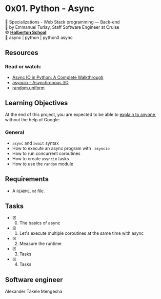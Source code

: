 # 0x01. Python - Async
:open_file_folder: Specializations - Web Stack programming ― Back-end  
:bust_in_silhouette: by Emmanuel Turlay, Staff Software Engineer at Cruise  
:copyright: **[Holberton School](https://www.holbertonschool.com/)**  
:bookmark: async | python | python3 async

## Resources
### Read or watch:
* [Async IO in Python: A Complete Walkthrough](https://realpython.com/async-io-python/)
* [asyncio - Asynchronous I/O](https://docs.python.org/3/library/asyncio.html)
* [random.uniform](https://docs.python.org/3/library/random.html#random.uniform)

## Learning Objectives
At the end of this project, you are expected to be able to [explain to anyone](https://fs.blog/2012/04/feynman-technique/), without the help of Google:
### General
* ```async``` and ```await``` syntax
* How to execute an async program with ``` asyncio```
* How to run concurrent coroutines
* How to create ```asyncio``` tasks
* How to use the ```random``` module

## Requirements
* A ```README.md``` file.

## Tasks
* [x] 0. The basics of async
* [x] 1. Let's execute multiple coroutines at the same time with async
* [x] 2. Measure the runtime
* [x] 3. Tasks
* [x] 4. Tasks

## Software engineer
Alexander Takele Mengesha
